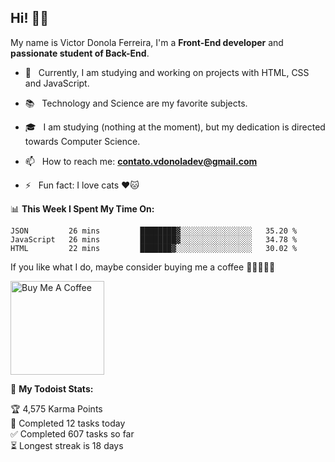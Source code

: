<h2 align="left">Hi! 👋🏻</h2>  

<p align="left">
	My name is Victor Donola Ferreira, I'm a <strong>Front-End developer</strong> and <strong>passionate student of Back-End</strong>.
</p>

- 🔭 &nbsp; Currently, I am studying and working on projects with HTML, CSS and JavaScript.

- :books: &nbsp; Technology and Science are my favorite subjects.

- 🎓 &nbsp; I am studying (nothing at the moment), but my dedication is directed towards Computer Science.

- 📫 &nbsp; How to reach me: **contato.vdonoladev@gmail.com**

- ⚡️ &nbsp; Fun fact: I love cats ❤️🐱

📊 **This Week I Spent My Time On:**
<!--START_SECTION:waka-->
```text
JSON         26 mins         ████████▓░░░░░░░░░░░░░░░░   35.20 % 
JavaScript   26 mins         ████████▓░░░░░░░░░░░░░░░░   34.78 % 
HTML         22 mins         ███████▓░░░░░░░░░░░░░░░░░   30.02 % 
```
<!--END_SECTION:waka-->

If you like what I do, maybe consider buying me a coffee 🥺👉🏻👈🏻

<a href="https://www.buymeacoffee.com/xuxuti" target="_blank"><img src="https://cdn.buymeacoffee.com/buttons/v2/default-red.png" alt="Buy Me A Coffee" width="150" ></a>

🚧 **My Todoist Stats:**
<!-- TODO-IST:START -->
🏆  4,575 Karma Points           
🌸  Completed 12 tasks today           
✅  Completed 607 tasks so far           
⏳  Longest streak is 18 days
<!-- TODO-IST:END -->
